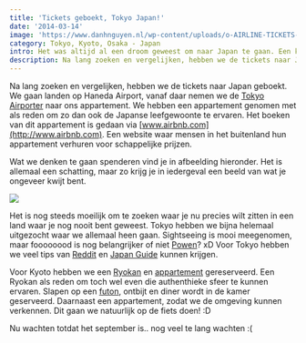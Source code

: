 ```yaml
---
title: 'Tickets geboekt, Tokyo Japan!'
date: '2014-03-14'
image: 'https://www.danhnguyen.nl/wp-content/uploads/o-AIRLINE-TICKETS-facebook.jpg'
category: Tokyo, Kyoto, Osaka - Japan
intro: Het was altijd al een droom geweest om naar Japan te gaan. Een klasgenoot die ik heb ontmoet in mijn eerste jaar van de HBO opleiding hebben elkaar beloofd als we waren afgestudeerd, samen naar Japan te gaan. In september 2014 zijn we naar ‘the land of the rising sun’ gereisd!
description: Na lang zoeken en vergelijken, hebben we de tickets naar Japan geboekt.
---
```


Na lang zoeken en vergelijken, hebben we de tickets naar Japan geboekt. We gaan landen op Haneda Airport, vanaf daar nemen we de [Tokyo Airporter](http://www.tokyoairporter.com/) naar ons appartement. We hebben een appartement genomen met als reden om zo dan ook de Japanse leefgewoonte te ervaren. Het boeken van dit appartement is gedaan via [www.airbnb.com](http://www.airbnb.com). Een website waar mensen in het buitenland hun appartement verhuren voor schappelijke prijzen.

Wat we denken te gaan spenderen vind je in afbeelding hieronder. Het is allemaal een schatting, maar zo krijg je in iedergeval een beeld van wat je ongeveer kwijt bent.

![](https://www.danhnguyen.nl/wp-content/uploads/Screen-Shot-2014-07-16-at-10.42.17.jpg)

Het is nog steeds moeilijk om te zoeken waar je nu precies wilt zitten in een land waar je nog nooit bent geweest. Tokyo hebben we bijna helemaal uitgezocht waar we allemaal heen gaan. Sightseeing is mooi meegenomen, maar foooooood is nog belangrijker of niet [Powen](https://www.facebook.com/powen.tang)? xD Voor Tokyo hebben we veel tips van [Reddit](http://www.reddit.com/r/japantravel) en [Japan Guide](http://www.japan-guide.com/e/e2164.html) kunnen krijgen.

Voor Kyoto hebben we een [Ryokan](http://www.motonago.com/en/top.html) en [appartement](https://www.airbnb.com/rooms/648520) gereserveerd. Een Ryokan als reden om toch wel even die authenthieke sfeer te kunnen ervaren. Slapen op een [futon](https://www.google.nl/search?q=futon&ie=utf-8&oe=utf-8&rls=org.mozilla:en-US:official&client=firefox-a&gws_rd=cr&ei=MEXGU-3XCY_B7AaevYHgAQ), ontbijt en diner wordt in de kamer geserveerd. Daarnaast een appartement, zodat we de omgeving kunnen verkennen. Dit gaan we natuurlijk op de fiets doen! :D

Nu wachten totdat het september is.. nog veel te lang wachten :(
